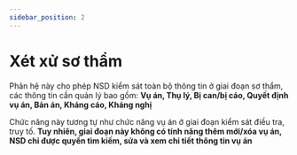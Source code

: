```yaml
---
sidebar_position: 2
---
```


# Xét xử sơ thẩm

Phân hệ này cho phép NSD kiểm sát toàn bộ thông tin ở giai đoạn sơ thẩm, các thông tin cần quản lý bao gồm: **Vụ án, Thụ lý, Bị can/bị cáo, Quyết định vụ án, Bản án, Kháng cáo, Kháng nghị**

Chức năng này tương tự như chức năng vụ án ở giai đoạn kiểm sát điều tra, truy tố. **Tuy nhiên, giai đoạn này không có tính năng thêm mới/xóa vụ án, NSD chỉ được quyền tìm kiếm, sửa và xem chi tiết thông tin vụ án**

